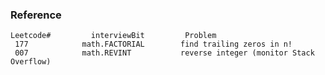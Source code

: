 ### Reference

    Leetcode#         interviewBit         Problem
     177            math.FACTORIAL        find trailing zeros in n!
     007            math.REVINT           reverse integer (monitor Stack Overflow)